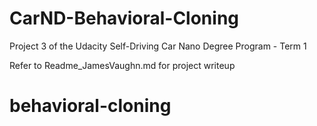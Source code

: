 # CarND-Behavioral-Cloning

Project 3 of the Udacity Self-Driving Car Nano Degree Program - Term 1

Refer to Readme_JamesVaughn.md for project writeup
# behavioral-cloning
